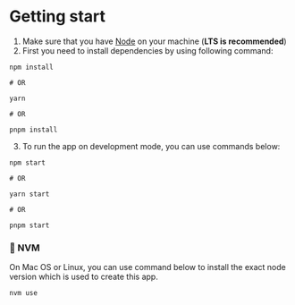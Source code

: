 # Getting start
1. Make sure that you have [Node](https://nodejs.org/) on your machine (**LTS is recommended**)
2. First you need to install dependencies by using following command:
```shell
npm install

# OR

yarn

# OR

pnpm install
```
3. To run the app on development mode, you can use commands below:
```shell
npm start

# OR

yarn start

# OR

pnpm start
```
### 🚩 NVM
On Mac OS or Linux, you can use command below to install the exact node version which is used to create this app.
```shell
nvm use
```
